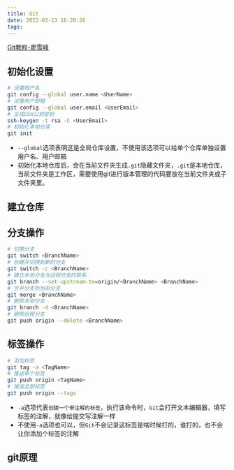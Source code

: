 ```yaml
---
title: Git
date: 2022-03-13 16:20:26
tags:
---
```


[Git教程-廖雪峰](https://www.liaoxuefeng.com/wiki/896043488029600)

## 初始化设置

```bash
# 设置用户名
git config --global user.name <UserName>
# 设置用户邮箱
git config --global user.email <UserEmail>
# 生成SSH公钥密钥
ssh-keygen -t rsa -C <UserEmail>
# 初始化本地仓库
git init
```

- ``--global``选项表明这是全局仓库设置，不使用该选项可以给单个仓库单独设置用户名、用户邮箱
- 初始化本地仓库后，会在当前文件夹生成``.git``隐藏文件夹，``.git``是本地仓库，当前文件夹是工作区，需要使用git进行版本管理的代码要放在当前文件夹或子文件夹里。

## 建立仓库

## 分支操作

```bash
# 切换分支
git switch <BranchName>
# 创建并切换到新的分支
git switch -c <BranchName>
# 建立本地分支与远程分支的联系
git branch --set-upstream-to=origin/<BranchName> <BranchName>
# 合并分支到当前分支
git merge <BranchName>
# 删除本地分支
git branch -d <BranchName>
# 删除远程分支
git push origin --delete <BranchName>
```

## 标签操作

```bash
# 添加标签
git tag -a <TagName>
# 推送单个标签
git push origin <TagName>
# 推送全部标签
git push origin --tags
```

- ``-a``选项代表``创建一个带注解的标签``，执行该命令时，``Git``会打开文本编辑器，填写标签的注解，就像给提交写注解一样
- 不使用``-a``选项也可以，但``Git``不会记录这标签是啥时候打的，谁打的，也不会让你添加个标签的注解

## git原理

